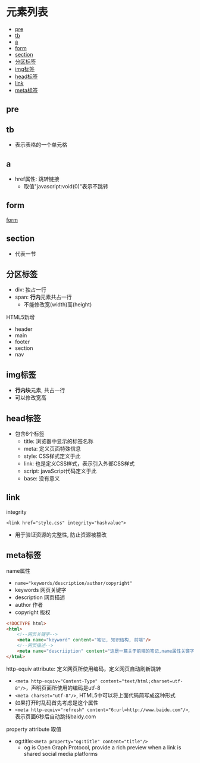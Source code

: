 # 元素列表

- [pre](#pre)
- [tb](#tb)
- [a](#a)
- [form](#form)
- [section](#section)
- [分区标签](#分区标签)
- [img标签](#img标签)
- [head标签](#head标签)
- [link](#link)
- [meta标签](#meta标签)

## pre



## tb

- 表示表格的一个单元格

## a

- href属性: 跳转链接
  - 取值"javascript:void(0)"表示不跳转


## form

[form](html-element-form.md)

## section

- 代表一节

## 分区标签

- div: 独占一行
- span: **行内**元素共占一行
  - 不能修改宽(width)高(height)

HTML5新增

- header
- main
- footer
- section
- nav

## img标签

- **行内块**元素, 共占一行
- 可以修改宽高

## head标签

- 包含6个标签
  - title: 浏览器中显示的标签名称
  - meta: 定义页面特殊信息
  - style: CSS样式定义于此
  - link: 也是定义CSS样式，表示引入外部CSS样式
  - script: javaScript代码定义于此
  - base: 没有意义

## link


integrity

`<link href="style.css" integrity="hashvalue">`

- 用于验证资源的完整性, 防止资源被篡改

## meta标签

name属性

- `name="keywords/description/author/copyright"`
- keywords 网页关键字
- description 网页描述
- author 作者
- copyright 版权

```html
<!DOCTYPE html>
<html>
    <!--网页关键字-->
    <meta name="keyword" content="笔记, 知识结构, 前端"/>
    <!--网页描述-->
    <meta name="descriiption" content="这是一篇关于前端的笔记,name属性关键字description是用来做网页的描述"/>
</html>
```

http-equiv attribute: 定义网页所使用编码，定义网页自动刷新跳转

- `<meta http-equiv="Content-Type" content="text/html;charset=utf-8"/>`，声明页面所使用的编码是utf-8
- `<meta charset="utf-8"/>`, HTML5中可以将上面代码简写成这种形式
- 如果打开时乱码首先考虑是这个属性
- `<meta http-equiv="refresh" content="6:url=http://www.baidu.com"/>`, 表示页面6秒后自动跳转baidy.com

property attribute 取值

- og:title:`<meta property="og:title" content="title"/>`
  - og is Open Graph Protocol, provide a rich preview when a link is shared social media platforms
